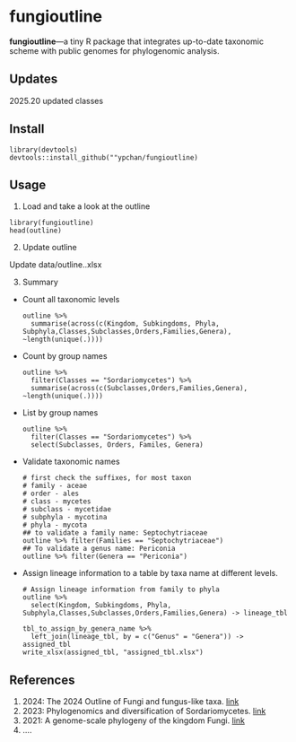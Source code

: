 # fungioutline
**fungioutline**—a tiny R package that integrates up-to-date taxonomic scheme with public genomes for phylogenomic analysis.

## Updates
2025.20 updated classes
## Install
```
library(devtools)
devtools::install_github(""ypchan/fungioutline)
```
## Usage
1. Load and take a look at the outline
```
library(fungioutline)
head(outline)
```

2. Update outline
   
Update data/outline.<update>.xlsx

3. Summary

- Count all taxonomic levels
   ```
   outline %>%
     summarise(across(c(Kingdom, Subkingdoms, Phyla, Subphyla,Classes,Subclasses,Orders,Families,Genera), ~length(unique(.))))
   ```
- Count by group names
  ```
  outline %>%
    filter(Classes == "Sordariomycetes") %>%
    summarise(across(c(Subclasses,Orders,Families,Genera), ~length(unique(.))))
  ```
- List by group names
  ```
  outline %>%
    filter(Classes == "Sordariomycetes") %>%
    select(Subclasses, Orders, Familes, Genera)
  ```
- Validate taxonomic names
  ```
  # first check the suffixes, for most taxon
  # family - aceae
  # order - ales
  # class - mycetes
  # subclass - mycetidae
  # subphyla - mycotina
  # phyla - mycota
  ## to validate a family name: Septochytriaceae
  outline %>% filter(Families == "Septochytriaceae")
  ## To validate a genus name: Periconia
  outline %>% filter(Genera == "Periconia")
  ```

- Assign lineage information to a table by taxa name at different levels.
  ```
  # Assign lineage information from family to phyla
  outline %>%
    select(Kingdom, Subkingdoms, Phyla, Subphyla,Classes,Subclasses,Orders,Families,Genera) -> lineage_tbl
  
  tbl_to_assign_by_genera_name %>%
    left_join(lineage_tbl, by = c("Genus" = "Genera")) -> assigned_tbl
  write_xlsx(assigned_tbl, "assigned_tbl.xlsx")
  ```
## References
1. 2024: The 2024 Outline of Fungi and fungus-like taxa. [link](https://mycosphere.org/pdf/MYCOSPHERE_15_1_25.pdf)
2. 2023: Phylogenomics and diversification of Sordariomycetes. [link](https://mycosphere.org/pdf/MYCOSPHERE_14_1_5.pdf)
3. 2021: A genome-scale phylogeny of the kingdom Fungi. [link](https://doi.org/10.1016/j.cub.2021.01.074)
4. ....

  
  
   
